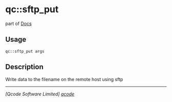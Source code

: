 qc::sftp_put
============

part of [Docs](.)

Usage
-----
`qc::sftp_put args`

Description
-----------
Write data to the filename on the remote host using sftp

----------------------------------
*[Qcode Software Limited] [qcode]*

[qcode]: www.qcode.co.uk "Qcode Software"